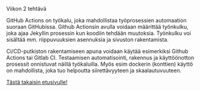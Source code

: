 Viikon 2 tehtävä

GitHub Actions on työkalu, joka mahdollistaa työprosessien automaation suoraan GitHubissa. Github Actionsin avulla voidaan määrittää työnkulku, joka ajaa Jekyllin prosessin kun koodiin tehdään muutoksia. Työnkulku voi sisältää mm. riippuvuuksien asennuksia ja sivuston rakentamista.

Ci/CD-putkiston rakentamiseen apuna voidaan käytää esimerkiksi Github Actions tai Gitlab CI. Testaamisen automatisointi, rakennus ja käyttöönotton prosessit onnistuvat näillä työkaluilla. Myös esim dockerin (konttien) käyttö on mahdollista, joka tuo helpoutta siirettävyyteen ja skaalautuvuuteen.



[Tästä takaisin etusivulle!](index.md)
